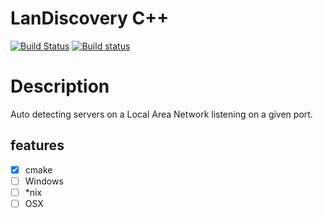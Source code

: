 # LanDiscovery C++

[![Build Status](https://travis-ci.org/damaex/LanDiscovery.svg?branch=master)](https://travis-ci.org/damaex/LanDiscovery) [![Build status](https://ci.appveyor.com/api/projects/status/2pla81l5l0wj60mh/branch/master?svg=true)](https://ci.appveyor.com/project/damaex/landiscovery/branch/master)

# Description
Auto detecting servers on a Local Area Network listening on a given port.

## features
- [x] cmake
- [ ] Windows
- [ ] *nix
- [ ] OSX
